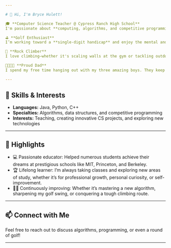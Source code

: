 ```yaml
---

# 👋 Hi, I'm Bryce Hulett!  

🎓 **Computer Science Teacher @ Cypress Ranch High School**  
I'm passionate about **computing, algorithms, and competitive programming**. As a UIL Computer Science judge, I love creating challenging programming contest problems to inspire the next generation of coders.  

⛳ **Golf Enthusiast**  
I’m working toward a **single-digit handicap** and enjoy the mental and physical challenge golf brings.  

🧗 **Rock Climber**  
I love climbing—whether it's scaling walls at the gym or tackling outdoor boulders, it's all about pushing boundaries and solving problems!  

👨‍👦‍👦‍👦 **Proud Dad**  
I spend my free time hanging out with my three amazing boys. They keep me grounded and inspired every day.  

---
```


## 🔧 Skills & Interests  

- **Languages:** Java, Python, C++  
- **Specialties:** Algorithms, data structures, and competitive programming  
- **Interests:** Teaching, creating innovative CS projects, and exploring new technologies  

---

## 🌟 Highlights  

- 💻 Passionate educator: Helped numerous students achieve their dreams at prestigious schools like MIT, Princeton, and Berkeley.  
- 🏆 Lifelong learner: I’m always taking classes and exploring new areas of study, whether it’s for professional growth, personal curiosity, or self-improvement.  
- 🏌️‍♂️ Continuously improving: Whether it’s mastering a new algorithm, sharpening my golf swing, or conquering a tough climbing route.  

---

## 📫 Connect with Me  

Feel free to reach out to discuss algorithms, programming, or even a round of golf!   

---
